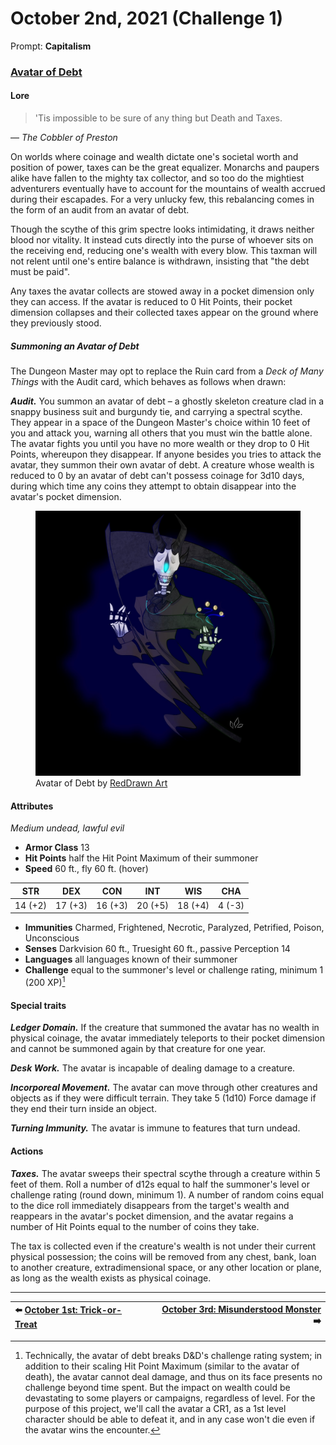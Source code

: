 # October 2nd, 2021 (Challenge 1)

Prompt: **Capitalism**

### [Avatar of Debt](https://github.com/mpanighetti/dnd5e-monsters/blob/main/undead/avatar-of-debt.md)

#### Lore

> 'Tis impossible to be sure of any thing but Death and Taxes.

— _The Cobbler of Preston_

On worlds where coinage and wealth dictate one's societal worth and position of power, taxes can be the great equalizer. Monarchs and paupers alike have fallen to the mighty tax collector, and so too do the mightiest adventurers eventually have to account for the mountains of wealth accrued during their escapades. For a very unlucky few, this rebalancing comes in the form of an audit from an avatar of debt.

Though the scythe of this grim spectre looks intimidating, it draws neither blood nor vitality. It instead cuts directly into the purse of whoever sits on the receiving end, reducing one's wealth with every blow. This taxman will not relent until one's entire balance is withdrawn, insisting that "the debt must be paid".

Any taxes the avatar collects are stowed away in a pocket dimension only they can access. If the avatar is reduced to 0 Hit Points, their pocket dimension collapses and their collected taxes appear on the ground where they previously stood.

##### Summoning an Avatar of Debt

The Dungeon Master may opt to replace the Ruin card from a _Deck of Many Things_ with the Audit card, which behaves as follows when drawn:

_**Audit.**_ You summon an avatar of debt – a ghostly skeleton creature clad in a snappy business suit and burgundy tie, and carrying a spectral scythe. They appear in a space of the Dungeon Master's choice within 10 feet of you and attack you, warning all others that you must win the battle alone. The avatar fights you until you have no more wealth or they drop to 0 Hit Points, whereupon they disappear. If anyone besides you tries to attack the avatar, they summon their own avatar of debt. A creature whose wealth is reduced to 0 by an avatar of debt can't possess coinage for 3d10 days, during which time any coins they attempt to obtain disappear into the avatar's pocket dimension.

<figure>
  <img src="artwork/avatar-of-debt-reddrawnart.jpg" alt="Drawing of the avatar of debt, depicting a Grim Reaper-type skeleton wearing an all-black business suit and tie, carrying a giant dark scythe with glowing blue lines, and juggling some gold coins." />
  <figcaption>Avatar of Debt by <a href="https://linktr.ee/RedDrawnArt">RedDrawn Art</a></figcaption>
</figure>

#### Attributes

_Medium undead, lawful evil_

- **Armor Class** 13
- **Hit Points** half the Hit Point Maximum of their summoner
- **Speed** 60 ft., fly 60 ft. (hover)

|  STR  |  DEX  |  CON  |  INT  |  WIS  | CHA  |
|:-----:|:-----:|:-----:|:-----:|:-----:|:----:|
|14 (+2)|17 (+3)|16 (+3)|20 (+5)|18 (+4)|4 (-3)|

- **Immunities** Charmed, Frightened, Necrotic, Paralyzed, Petrified, Poison, Unconscious
- **Senses** Darkvision 60 ft., Truesight 60 ft., passive Perception 14
- **Languages** all languages known of their summoner
- **Challenge** equal to the summoner's level or challenge rating, minimum 1 (200 XP)[^💀]

[^💀]: Technically, the avatar of debt breaks D&D's challenge rating system; in addition to their scaling Hit Point Maximum (similar to the avatar of death), the avatar cannot deal damage, and thus on its face presents no challenge beyond time spent. But the impact on wealth could be devastating to some players or campaigns, regardless of level. For the purpose of this project, we'll call the avatar a CR1, as a 1st level character should be able to defeat it, and in any case won't die even if the avatar wins the encounter.

#### Special traits

_**Ledger Domain.**_ If the creature that summoned the avatar has no wealth in physical coinage, the avatar immediately teleports to their pocket dimension and cannot be summoned again by that creature for one year.

_**Desk Work.**_ The avatar is incapable of dealing damage to a creature.

_**Incorporeal Movement.**_ The avatar can move through other creatures and objects as if they were difficult terrain. They take 5 (1d10) Force damage if they end their turn inside an object.

_**Turning Immunity.**_ The avatar is immune to features that turn undead.

#### Actions

_**Taxes.**_ The avatar sweeps their spectral scythe through a creature within 5 feet of them. Roll a number of d12s equal to half the summoner's level or challenge rating (round down, minimum 1). A number of random coins equal to the dice roll immediately disappears from the target's wealth and reappears in the avatar's pocket dimension, and the avatar regains a number of Hit Points equal to the number of coins they take.

The tax is collected even if the creature's wealth is not under their current physical possession; the coins will be removed from any chest, bank, loan to another creature, extradimensional space, or any other location or plane, as long as the wealth exists as physical coinage.

---

| ⬅️ [October 1st: Trick-or-Treat](2021-10-01-trick-or-treat.md) | [October 3rd: Misunderstood Monster](2021-10-03-misunderstood-monster.md) ➡️ |
|:-|-:|
